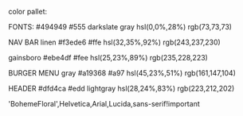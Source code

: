 color pallet:

FONTS:
#494949 #555 darkslate gray hsl(0,0%,28%) rgb(73,73,73)


NAV BAR
linen #f3ede6 #ffe hsl(32,35%,92%) rgb(243,237,230)

gainsboro #ebe4df #fee hsl(25,23%,89%) rgb(235,228,223)

BURGER MENU
gray #a19368 #a97 hsl(45,23%,51%) rgb(161,147,104)

HEADER
#dfd4ca #edd lightgray hsl(28,24%,83%) rgb(223,212,202)


'BohemeFloral',Helvetica,Arial,Lucida,sans-serif!important